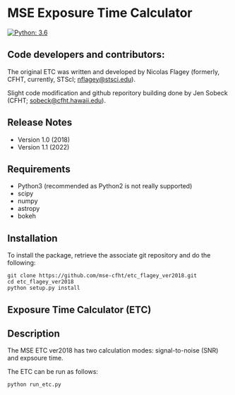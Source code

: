 MSE Exposure Time Calculator 
============================================================

[![Python: 3.6](https://img.shields.io/badge/Python->3.6-blue.svg)](#)
		
Code developers and contributors:
---------------------------------
The original ETC was written and developed by Nicolas Flagey
(formerly, CFHT, currently, STScI; nflagey@stsci.edu).

Slight code modification and github reporitory building done by
Jen Sobeck (CFHT; sobeck@cfht.hawaii.edu).


Release Notes
------------
* Version 1.0  (2018)
* Version 1.1  (2022)

Requirements
------------
* Python3 (recommended as Python2 is not really supported)
* scipy 
* numpy
* astropy
* bokeh

Installation
------------
To install the package, retrieve the associate git repository and do
the following: 
  
    git clone https://github.com/mse-cfht/etc_flagey_ver2018.git
    cd etc_flagey_ver2018
    python setup.py install


Exposure Time Calculator (ETC)
------------------------------

Description
-----------
The MSE ETC ver2018 has two calculation modes: signal-to-noise (SNR)
and expsoure time. 


The ETC can be run as follows:

    python run_etc.py 


